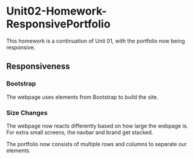 # Unit02-Homework-ResponsivePortfolio
This homework is a continuation of Unit 01, with the portfolio now being responsive.

## Responsiveness

### Bootstrap
The webpage uses elements from Bootstrap to build the site.

### Size Changes
The webpage now reacts differently based on how large the webpage is. For extra small screens, the navbar and brand get stacked.

The portfolio now consists of multiple rows and columns to separate our elements.

